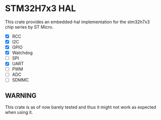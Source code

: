 # STM32H7x3 HAL
This crate provides an embedded-hal implementation for the stm32h7x3 chip series by ST Micro.

- [x] RCC
- [x] I2C
- [x] GPIO
- [x] Watchdog
- [ ] SPI
- [x] UART
- [ ] PWM
- [ ] ADC
- [ ] SDMMC
## WARNING
This crate is as of now barely tested and thus it might not work as expected when using it.
